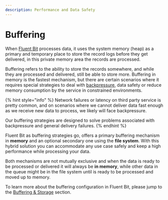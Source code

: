 ```yaml
---
description: Performance and Data Safety
---
```


# Buffering

When [Fluent Bit](https://fluentbit.io) processes data, it uses the system memory \(heap\) as a primary and temporary place to store the record logs before they get delivered, in this private memory area the records are processed.

Buffering refers to the ability to store the records somewhere, and while they are processed and delivered, still be able to store more. Buffering in memory is the fastest mechanism, but there are certain scenarios where it requires special strategies to deal with [backpressure](../administration/backpressure.md), data safety or reduce memory consumption by the service in constrained environments.

{% hint style="info" %}
Network failures or latency on third party service is pretty common, and on scenarios where we cannot deliver data fast enough as we receive new data to process, we likely will face backpressure.

Our buffering strategies are designed to solve problems associated with backpressure and general delivery failures.
{% endhint %}

Fluent Bit as buffering strategies go, offers a primary buffering mechanism in **memory** and an optional secondary one using the **file system**. With this hybrid solution you can accommodate any use case safely and keep a high performance while processing your data.

Both mechanisms are not mutually exclusive and when the data is ready to be processed or delivered it will always be **in memory**, while other data in the queue might be in the file system until is ready to be processed and moved up to memory.

To learn more about the buffering configuration in Fluent Bit, please jump to the [Buffering & Storage](../administration/buffering-and-storage.md) section.

